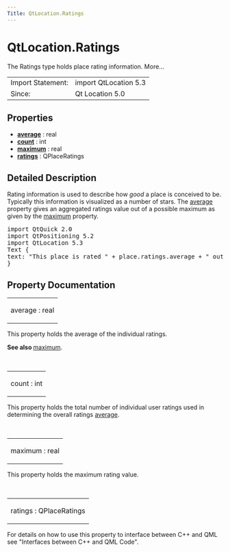 ```yaml
---
Title: QtLocation.Ratings
---
```


# QtLocation.Ratings

<span class="subtitle"></span>
<!-- $$$Ratings-brief -->
<p>The Ratings type holds place rating information. More...</p>
<!-- @@@Ratings -->
<table class="alignedsummary">
<tr><td class="memItemLeft rightAlign topAlign"> Import Statement:</td><td class="memItemRight bottomAlign"> import QtLocation 5.3</td></tr><tr><td class="memItemLeft rightAlign topAlign"> Since:</td><td class="memItemRight bottomAlign">  Qt Location 5.0</td></tr></table><ul>
</ul>
<h2 id="properties">Properties</h2>
<ul>
<li class="fn"><b><b><a href="QtLocation.Ratings.md#average-prop">average</a></b></b> : real</li>
<li class="fn"><b><b><a href="QtLocation.Ratings.md#count-prop">count</a></b></b> : int</li>
<li class="fn"><b><b><a href="QtLocation.Ratings.md#maximum-prop">maximum</a></b></b> : real</li>
<li class="fn"><b><b><a href="QtLocation.Ratings.md#ratings-prop">ratings</a></b></b> : QPlaceRatings</li>
</ul>
<!-- $$$Ratings-description -->
<h2 id="details">Detailed Description</h2>
</p>
<p>Rating information is used to describe how <i>good</i> a place is conceived to be. Typically this information is visualized as a number of stars. The <a href="QtLocation.Ratings.md#average-prop">average</a> property gives an aggregated ratings value out of a possible maximum as given by the <a href="QtLocation.Ratings.md#maximum-prop">maximum</a> property.</p>
<pre class="qml">import QtQuick 2.0
import QtPositioning 5.2
import QtLocation 5.3
<span class="type">Text</span> {
<span class="name">text</span>: <span class="string">&quot;This place is rated &quot;</span> <span class="operator">+</span> <span class="name">place</span>.<span class="name">ratings</span>.<span class="name">average</span> <span class="operator">+</span> <span class="string">&quot; out of &quot;</span> <span class="operator">+</span> <span class="name">place</span>.<span class="name">ratings</span>.<span class="name">maximum</span> <span class="operator">+</span> <span class="string">&quot; stars.&quot;</span>
}</pre>
<!-- @@@Ratings -->
<h2>Property Documentation</h2>
<!-- $$$average -->
<table class="qmlname"><tr valign="top" id="average-prop"><td class="tblQmlPropNode"><p><span class="name">average</span> : <span class="type">real</span></p></td></tr></table><p>This property holds the average of the individual ratings.</p>
<p><b>See also </b><a href="QtLocation.Ratings.md#maximum-prop">maximum</a>.</p>
<!-- @@@average -->
<br/>
<!-- $$$count -->
<table class="qmlname"><tr valign="top" id="count-prop"><td class="tblQmlPropNode"><p><span class="name">count</span> : <span class="type">int</span></p></td></tr></table><p>This property holds the total number of individual user ratings used in determining the overall ratings <a href="QtLocation.Ratings.md#average-prop">average</a>.</p>
<!-- @@@count -->
<br/>
<!-- $$$maximum -->
<table class="qmlname"><tr valign="top" id="maximum-prop"><td class="tblQmlPropNode"><p><span class="name">maximum</span> : <span class="type">real</span></p></td></tr></table><p>This property holds the maximum rating value.</p>
<!-- @@@maximum -->
<br/>
<!-- $$$ratings -->
<table class="qmlname"><tr valign="top" id="ratings-prop"><td class="tblQmlPropNode"><p><span class="name">ratings</span> : <span class="type">QPlaceRatings</span></p></td></tr></table><p>For details on how to use this property to interface between C++ and QML see &quot;Interfaces between C++ and QML Code&quot;.</p>
<!-- @@@ratings -->
<br/>
